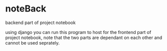 # noteBack
backend part of project notebook


using django you can run this program to host for the frontend part of project notebook, note that the two parts are dependant on each other and cannot be used seprately.
